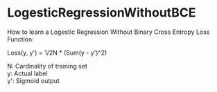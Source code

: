 # LogesticRegressionWithoutBCE
How to learn a Logestic Regression Without Binary Cross Entropy Loss Function:

Loss(y, y') = 1/2N * (Sum(y - y')^2)

N: Cardinality of training set \
y: Actual label \
y': Sigmoid output 
